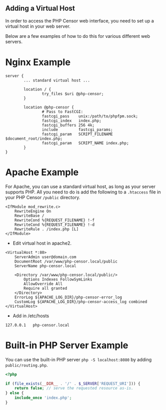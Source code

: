 Adding a Virtual Host
---------------------

In order to access the PHP Censor web interface, you need to set up a virtual host in your web server. 

Below are a few examples of how to do this for various different web servers.

Nginx Example
=============

```
server {
        ... standard virtual host ...

        location / {
                try_files $uri @php-censor;
        }

        location @php-censor {
                # Pass to FastCGI:
                fastcgi_pass    unix:/path/to/phpfpm.sock;
                fastcgi_index   index.php;
                fastcgi_buffers 256 4k;
                include         fastcgi_params;
                fastcgi_param   SCRIPT_FILENAME $document_root/index.php;
                fastcgi_param   SCRIPT_NAME index.php;
        }
}
```

Apache Example
==============

For Apache, you can use a standard virtual host, as long as your server supports PHP. All you need to do is add the following to a `.htaccess` file in your PHP Censor `/public` directory.

```
<IfModule mod_rewrite.c>
    RewriteEngine On
    RewriteBase /
    RewriteCond %{REQUEST_FILENAME} !-f
    RewriteCond %{REQUEST_FILENAME} !-d
    RewriteRule . /index.php [L]
</IfModule>
```

- Edit virtual host in apache2.
```
<VirtualHost *:80>
    ServerAdmin user@domain.com
    DocumentRoot /var/www/php-censor.local/public
    ServerName php-censor.local

    <Directory /var/www/php-censor.local/public/>
        Options Indexes FollowSymLinks
        AllowOverride All
        Require all granted
    </Directory>
    ErrorLog ${APACHE_LOG_DIR}/php-censor-error_log
    CustomLog ${APACHE_LOG_DIR}/php-censor-access_log combined
</VirtualHost>
```

- Add in /etc/hosts
```
127.0.0.1   php-censor.local
```

Built-in PHP Server Example
===========================

You can use the built-in PHP server `php -S localhost:8080` by adding `public/routing.php`.

```php
<?php

if (file_exists(__DIR__ . '/' . $_SERVER['REQUEST_URI'])) {
    return false; // serve the requested resource as-is.
} else {
    include_once 'index.php';
}
```
